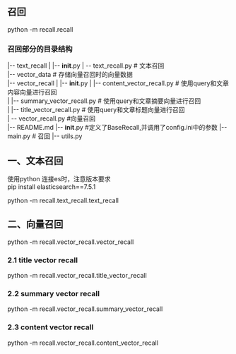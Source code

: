 召回
------
python -m recall.recall

### 召回部分的目录结构
|-- text_recall
|   |-- __init__.py
|   -- text_recall.py  # 文本召回  
|-- vector_data # 存储向量召回时的向量数据  
|-- vector_recall
|   |-- __init__.py
|   |-- content_vector_recall.py  # 使用query和文章内容向量进行召回  
|   |-- summary_vector_recall.py  # 使用query和文章摘要向量进行召回  
|   |-- title_vector_recall.py    # 使用query和文章标题向量进行召回  
|   -- vector_recall.py         #向量召回  
|-- README.md
|-- __init__.py              #定义了BaseRecall,并调用了config.ini中的参数
|-- main.py                     # 召回
|-- utils.py



## 一、文本召回  
 使用python 连接es时，注意版本要求  
 pip install elasticsearch==7.5.1  
 
 python -m recall.text_recall.text_recall
 
 
 
## 二、向量召回  

python -m recall.vector_recall.vector_recall  

### 2.1 title vector recall
python -m recall.vector_recall.title_vector_recall

### 2.2 summary vector recall
python -m recall.vector_recall.summary_vector_recall

### 2.3 content vector recall
python -m recall.vector_recall.content_vector_recall
